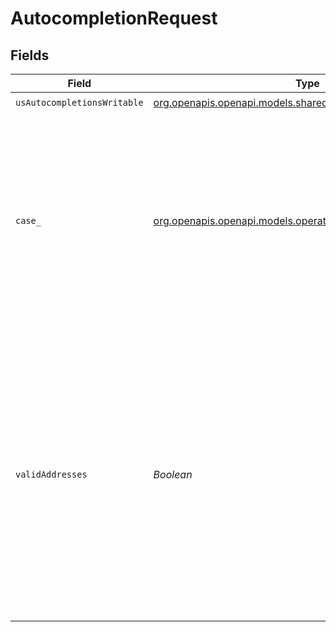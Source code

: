 # AutocompletionRequest


## Fields

| Field                                                                                                                                                                                                                                                                                                         | Type                                                                                                                                                                                                                                                                                                          | Required                                                                                                                                                                                                                                                                                                      | Description                                                                                                                                                                                                                                                                                                   |
| ------------------------------------------------------------------------------------------------------------------------------------------------------------------------------------------------------------------------------------------------------------------------------------------------------------- | ------------------------------------------------------------------------------------------------------------------------------------------------------------------------------------------------------------------------------------------------------------------------------------------------------------- | ------------------------------------------------------------------------------------------------------------------------------------------------------------------------------------------------------------------------------------------------------------------------------------------------------------- | ------------------------------------------------------------------------------------------------------------------------------------------------------------------------------------------------------------------------------------------------------------------------------------------------------------- |
| `usAutocompletionsWritable`                                                                                                                                                                                                                                                                                   | [org.openapis.openapi.models.shared.UsAutocompletionsWritable](../../models/shared/UsAutocompletionsWritable.md)                                                                                                                                                                                              | :heavy_check_mark:                                                                                                                                                                                                                                                                                            | N/A                                                                                                                                                                                                                                                                                                           |
| `case_`                                                                                                                                                                                                                                                                                                       | [org.openapis.openapi.models.operations.QueryParamCase](../../models/operations/QueryParamCase.md)                                                                                                                                                                                                            | :heavy_minus_sign:                                                                                                                                                                                                                                                                                            | Casing of the verified address. Possible values are `upper` and `proper` for uppercased (e.g. "PO BOX") and proper-cased (e.g. "PO Box"), respectively. Only affects `primary_line`, `city`, and `state`. Default casing is `upper`.                                                                          |
| `validAddresses`                                                                                                                                                                                                                                                                                              | *Boolean*                                                                                                                                                                                                                                                                                                     | :heavy_minus_sign:                                                                                                                                                                                                                                                                                            | Possible values are `true` and `false`. If false, not all of the suggestions in the response will be valid addresses; they'll need to be verified in order to determine the deliverability. The valid_addresses flag will greatly reduce the number of keystrokes needed before reaching an intended address. |